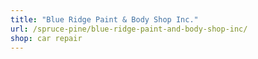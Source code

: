 ```yaml
---
title: "Blue Ridge Paint & Body Shop Inc."
url: /spruce-pine/blue-ridge-paint-and-body-shop-inc/
shop: car repair
---
```

